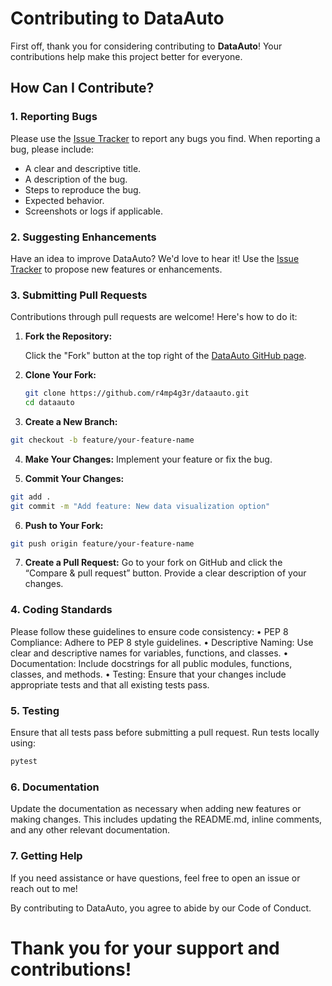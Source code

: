 # Contributing to DataAuto

First off, thank you for considering contributing to **DataAuto**! Your contributions help make this project better for everyone.

## How Can I Contribute?

### 1. Reporting Bugs

Please use the [Issue Tracker](https://github.com/r4mp4g3r/dataauto/issues) to report any bugs you find. When reporting a bug, please include:

- A clear and descriptive title.
- A description of the bug.
- Steps to reproduce the bug.
- Expected behavior.
- Screenshots or logs if applicable.

### 2. Suggesting Enhancements

Have an idea to improve DataAuto? We'd love to hear it! Use the [Issue Tracker](https://github.com/r4mp4g3r/dataauto/issues) to propose new features or enhancements.

### 3. Submitting Pull Requests

Contributions through pull requests are welcome! Here's how to do it:

1. **Fork the Repository:**

   Click the "Fork" button at the top right of the [DataAuto GitHub page](https://github.com/r4mp4g3r/dataauto).

2. **Clone Your Fork:**

   ```bash
   git clone https://github.com/r4mp4g3r/dataauto.git
   cd dataauto
   ```

3. **Create a New Branch:**
```bash
git checkout -b feature/your-feature-name
```

4.	**Make Your Changes:**
Implement your feature or fix the bug.

5.	**Commit Your Changes:**
```bash
git add .
git commit -m "Add feature: New data visualization option"
```

6.	**Push to Your Fork:**
```bash
git push origin feature/your-feature-name
```

7.	**Create a Pull Request:**
Go to your fork on GitHub and click the “Compare & pull request” button. Provide a clear description of your changes.

### 4. Coding Standards

Please follow these guidelines to ensure code consistency:
	•	PEP 8 Compliance: Adhere to PEP 8 style guidelines.
	•	Descriptive Naming: Use clear and descriptive names for variables, functions, and classes.
	•	Documentation: Include docstrings for all public modules, functions, classes, and methods.
	•	Testing: Ensure that your changes include appropriate tests and that all existing tests pass.

### 5. Testing

Ensure that all tests pass before submitting a pull request. Run tests locally using:
```bash
pytest
```

### 6. Documentation

Update the documentation as necessary when adding new features or making changes. This includes updating the README.md, inline comments, and any other relevant documentation.

### 7. Getting Help

If you need assistance or have questions, feel free to open an issue or reach out to me!

By contributing to DataAuto, you agree to abide by our Code of Conduct.

# Thank you for your support and contributions!